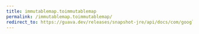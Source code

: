 ```yaml
---
title: immutablemap.toimmutablemap
permalink: /immutablemap.toimmutablemap/
redirect_to: https://guava.dev/releases/snapshot-jre/api/docs/com/google/common/collect/ImmutableMap.html#toImmutableMap-java.util.function.Function-java.util.function.Function-
---
```

